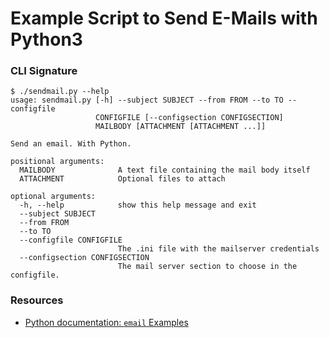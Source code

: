 
# Example Script to Send E-Mails with Python3

### CLI Signature

    $ ./sendmail.py --help
    usage: sendmail.py [-h] --subject SUBJECT --from FROM --to TO --configfile
                       CONFIGFILE [--configsection CONFIGSECTION]
                       MAILBODY [ATTACHMENT [ATTACHMENT ...]]
    
    Send an email. With Python.
    
    positional arguments:
      MAILBODY              A text file containing the mail body itself
      ATTACHMENT            Optional files to attach
    
    optional arguments:
      -h, --help            show this help message and exit
      --subject SUBJECT
      --from FROM
      --to TO
      --configfile CONFIGFILE
                            The .ini file with the mailserver credentials
      --configsection CONFIGSECTION
                            The mail server section to choose in the configfile.

### Resources

* [Python documentation: `email` Examples](https://docs.python.org/3/library/email.examples.html)

